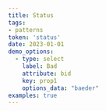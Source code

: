 ```yaml
---
title: Status
tags:
- patterns
token: 'status'
date: 2023-01-01
demo_options:
  - type: select
    label: Bad
    attribute: bid
    key: prop1
    options_data: "baeder"
examples: true
---
```

